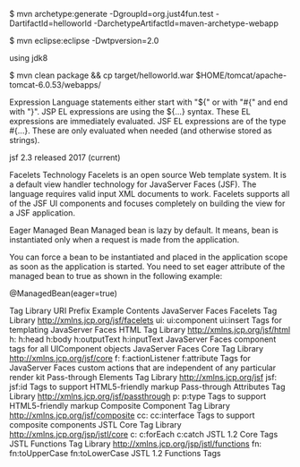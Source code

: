 $ mvn archetype:generate -DgroupId=org.just4fun.test -DartifactId=helloworld -DarchetypeArtifactId=maven-archetype-webapp

$ mvn eclipse:eclipse -Dwtpversion=2.0

using jdk8

$ mvn clean package && cp target/helloworld.war $HOME/tomcat/apache-tomcat-6.0.53/webapps/

Expression Language statements either start with "${" or with "#{" and end with "}". JSP EL expressions are using the ${...} syntax. These EL expressions are immediately evaluated. JSF EL expressions are of the type #{...}. These are only evaluated when needed (and otherwise stored as strings).


jsf 2.3 released 2017 (current)

Facelets Technology
Facelets is an open source Web template system. It is a default view handler technology for JavaServer Faces (JSF). The language requires valid input XML documents to work. Facelets supports all of the JSF UI components and focuses completely on building the view for a JSF application.



Eager Managed Bean
Managed bean is lazy by default. It means, bean is instantiated only when a request is made from the application.

You can force a bean to be instantiated and placed in the application scope as soon as the application is started. You need to set eager attribute of the managed bean to true as shown in the following example:

@ManagedBean(eager=true)  

Tag Library				URI					Prefix	Example					Contents
JavaServer Faces Facelets Tag Library	http://xmlns.jcp.org/jsf/facelets	ui:	ui:component ui:insert			Tags for templating
JavaServer Faces HTML Tag Library	http://xmlns.jcp.org/jsf/html		h:	h:head h:body h:outputText h:inputText	JavaServer Faces component tags for all UIComponent objects
JavaServer Faces Core Tag Library	http://xmlns.jcp.org/jsf/core		f:	f:actionListener f:attribute		Tags for JavaServer Faces custom actions that are independent of any particular render kit
Pass-through Elements Tag Library	http://xmlns.jcp.org/jsf		jsf:	jsf:id					Tags to support HTML5-friendly markup
Pass-through Attributes Tag Library	http://xmlns.jcp.org/jsf/passthrough	p:	p:type					Tags to support HTML5-friendly markup
Composite Component Tag Library		http://xmlns.jcp.org/jsf/composite	cc:	cc:interface				Tags to support composite components
JSTL Core Tag Library			http://xmlns.jcp.org/jsp/jstl/core	c:	c:forEach c:catch			JSTL 1.2 Core Tags
JSTL Functions Tag Library		http://xmlns.jcp.org/jsp/jstl/functions	fn:	fn:toUpperCase fn:toLowerCase		JSTL 1.2 Functions Tags
